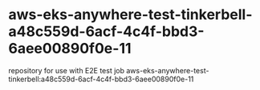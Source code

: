 # aws-eks-anywhere-test-tinkerbell-a48c559d-6acf-4c4f-bbd3-6aee00890f0e-11
repository for use with E2E test job aws-eks-anywhere-test-tinkerbell:a48c559d-6acf-4c4f-bbd3-6aee00890f0e-11
